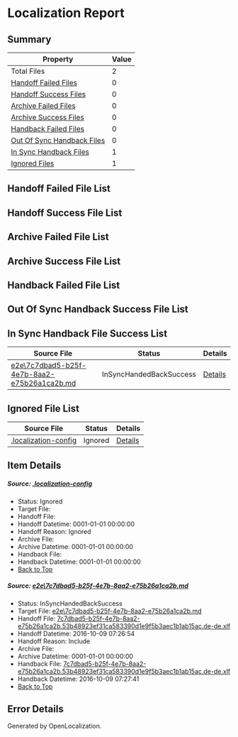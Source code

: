 # <a name='report-top'></a> Localization Report

## Summary
 Property | Value 
 -------- | ----- 
 Total Files | 2
[ Handoff Failed Files ](#handoff-failed-list)| 0
[ Handoff Success Files ](#handoff-success-list)| 0
[ Archive Failed Files ](#archive-failed-list)| 0
[ Archive Success Files ](#archive-success-list)| 0
[ Handback Failed Files ](#handback-failed-list)| 0
[ Out Of Sync Handback Files ](#outofsync-handback-success-list)| 0
[ In Sync Handback Files ](#insync-handback-success-list)| 1
[ Ignored Files ](#ignored-list)| 1

## <a name='handoff-failed-list'></a> Handoff Failed File List

## <a name='handoff-success-list'></a> Handoff Success File List

## <a name='archive-failed-list'></a> Archive Failed File List

## <a name='archive-success-list'></a> Archive Success File List

## <a name='handback-failed-list'></a> Handback Failed File List

## <a name='outofsync-handback-success-list'></a> Out Of Sync Handback Success File List

## <a name='insync-handback-success-list'></a> In Sync Handback File Success List
 Source File | Status | Details 
 ----------- | ------ | ------- 
 [e2e\7c7dbad5-b25f-4e7b-8aa2-e75b26a1ca2b.md](https://github.com/OpenLocalizationTestOrg/ol-test0/blob/aaf2f2f46760e98afc8aef8105473d1932dbef55/e2e/7c7dbad5-b25f-4e7b-8aa2-e75b26a1ca2b.md) | InSyncHandedBackSuccess | [Details](#d43e8ec6c0c75fe9b1458d6694f67af3909a01dc1)

## <a name='ignored-list'></a> Ignored File List
 Source File | Status | Details 
 ----------- | ------ | ------- 
 [.localization-config](https://github.com/OpenLocalizationTestOrg/ol-test0/blob/aaf2f2f46760e98afc8aef8105473d1932dbef55/.localization-config) | Ignored | [Details](#c268a05ecaa7ec85942ed632c29928ee5bd6da8d0)

## Item Details
##### <a name='c268a05ecaa7ec85942ed632c29928ee5bd6da8d0'></a> Source: [.localization-config](https://github.com/OpenLocalizationTestOrg/ol-test0/blob/aaf2f2f46760e98afc8aef8105473d1932dbef55/.localization-config)
* Status: Ignored
* Target File: 
* Handoff File: 
* Handoff Datetime: 0001-01-01 00:00:00
* Handoff Reason: Ignored
* Archive File: 
* Archive Datetime: 0001-01-01 00:00:00
* Handback File: 
* Handback Datetime: 0001-01-01 00:00:00
* [Back to Top](#report-top)

##### <a name='d43e8ec6c0c75fe9b1458d6694f67af3909a01dc1'></a> Source: [e2e\7c7dbad5-b25f-4e7b-8aa2-e75b26a1ca2b.md](https://github.com/OpenLocalizationTestOrg/ol-test0/blob/aaf2f2f46760e98afc8aef8105473d1932dbef55/e2e/7c7dbad5-b25f-4e7b-8aa2-e75b26a1ca2b.md)
* Status: InSyncHandedBackSuccess
* Target File: [e2e\7c7dbad5-b25f-4e7b-8aa2-e75b26a1ca2b.md](https://github.com/OpenLocalizationTestOrg/ol-test0-dede/blob/4ddcf36f8189be81ff75a5e2ab89eb7166574972/e2e/7c7dbad5-b25f-4e7b-8aa2-e75b26a1ca2b.md)
* Handoff File: [7c7dbad5-b25f-4e7b-8aa2-e75b26a1ca2b.53b48923ef31ca583390d1e9f5b3aec1b1ab15ac.de-de.xlf](https://github.com/OpenLocalizationTestOrg/ol-test0-handoff/blob/6589b26c510feb888b2efd604a2563d310044f0a/ol-handoff/OpenLocalizationTestOrg/ol-test0-dede/qimu/ht/7c7dbad5-b25f-4e7b-8aa2-e75b26a1ca2b.53b48923ef31ca583390d1e9f5b3aec1b1ab15ac.de-de.xlf)
* Handoff Datetime: 2016-10-09 07:26:54
* Handoff Reason: Include
* Archive File: 
* Archive Datetime: 0001-01-01 00:00:00
* Handback File: [7c7dbad5-b25f-4e7b-8aa2-e75b26a1ca2b.53b48923ef31ca583390d1e9f5b3aec1b1ab15ac.de-de.xlf](https://github.com/OpenLocalizationTestOrg/ol-test0-handback/blob/46e73a26bcb74a7d2809aedc7eb6a9ef57f98320/ol-handback/OpenLocalizationTestOrg/ol-test0-dede/qimu/ht/7c7dbad5-b25f-4e7b-8aa2-e75b26a1ca2b.53b48923ef31ca583390d1e9f5b3aec1b1ab15ac.de-de.xlf)
* Handback Datetime: 2016-10-09 07:27:41
* [Back to Top](#report-top)


## Error Details

Generated by OpenLocalization.
